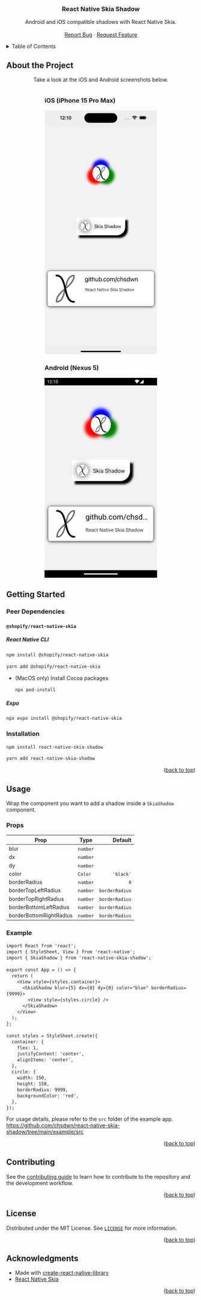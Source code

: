 <div align="center">
  <a name="title"></a>
  <h3 align="center">React Native Skia Shadow</h3>
  
  <p align="center">
    Android and iOS compatible shadows with React Native Skia.
    <br />
    <br />
    <a href="https://github.com/chsdwn/react-native-skia-shadow/issues">Report Bug</a>
    ·
    <a href="https://github.com/chsdwn/react-native-skia-shadow/issues">Request Feature</a>
  </p>
</div>

<details>
  <summary>Table of Contents</summary>
  <ol>
    <li><a href="#about-the-project">About The Project</a></li>
    <li>
      <a href="#getting-started">Getting Started</a>
      <ul>
        <li><a href="#peer-dependencies">Peer Dependencies</a></li>
        <li><a href="#installation">Installation</a></li>
      </ul>
    </li>
    <li><a href="#usage">Usage</a></li>
    <li><a href="#contributing">Contributing</a></li>
    <li><a href="#license">License</a></li>
    <li><a href="#acknowledgments">Acknowledgments</a></li>
  </ol>
</details>

## About the Project

<p align="center">Take a look at the iOS and Android screenshots below.</p>

<div style="display: flex; justify-content: space-evenly; flex-wrap: wrap;">

<div>

### iOS (iPhone 15 Pro Max)

<img src="./assets/screenshots/ios.png" alt="React Native Skia Shadow iOS Screenshot" width="300" />

</div>

<div>

### Android (Nexus 5)

<img src="./assets/screenshots/android.png" alt="React Native Skia Shadow Android Screenshot" width="300" />

</div>

</div>

## Getting Started

### Peer Dependencies

#### `@shopify/react-native-skia`

##### React Native CLI

```sh
npm install @shopify/react-native-skia
```

```sh
yarn add @shopify/react-native-skia
```

- (MacOS only) Install Cocoa packages

  ```sh
  npx pod-install
  ```

##### Expo

```sh
npx expo install @shopify/react-native-skia
```

### Installation

```sh
npm install react-native-skia-shadow
```

```sh
yarn add react-native-skia-shadow
```

<p align="right">(<a href="#title">back to top</a>)</p>

## Usage

Wrap the component you want to add a shadow inside a `SkiaShadow` component.

### Props

| Prop                    | Type     |        Default |
| ----------------------- | -------- | -------------: |
| blur                    | `number` |                |
| dx                      | `number` |                |
| dy                      | `number` |                |
| color                   | `Color`  |      `'black'` |
| borderRadius            | `number` |            `0` |
| borderTopLeftRadius     | `number` | `borderRadius` |
| borderTopRightRadius    | `number` | `borderRadius` |
| borderBottomLeftRadius  | `number` | `borderRadius` |
| borderBottomRightRadius | `number` | `borderRadius` |

### Example

```tsx
import React from 'react';
import { StyleSheet, View } from 'react-native';
import { SkiaShadow } from 'react-native-skia-shadow';

export const App = () => {
  return (
    <View style={styles.container}>
      <SkiaShadow blur={5} dx={0} dy={0} color="blue" borderRadius={9999}>
        <View style={styles.circle} />
      </SkiaShadow>
    </View>
  );
};

const styles = StyleSheet.create({
  container: {
    flex: 1,
    justifyContent: 'center',
    alignItems: 'center',
  },
  circle: {
    width: 150,
    height: 150,
    borderRadius: 9999,
    backgroundColor: 'red',
  },
});
```

For usage details, please refer to the `src` folder of the example app. https://github.com/chsdwn/react-native-skia-shadow/tree/main/example/src

<p align="right">(<a href="#title">back to top</a>)</p>

## Contributing

See the [contributing guide](https://github.com/chsdwn/react-native-skia-shadow/blob/main/CONTRIBUTING.md) to learn how to contribute to the repository and the development workflow.

<p align="right">(<a href="#title">back to top</a>)</p>

## License

Distributed under the MIT License. See [`LICENSE`](https://github.com/chsdwn/react-native-skia-shadow/blob/main/LICENSE) for more information.

<p align="right">(<a href="#title">back to top</a>)</p>

## Acknowledgments

- Made with [create-react-native-library](https://github.com/callstack/react-native-builder-bob)
- [React Native Skia](https://github.com/Shopify/react-native-skia)

<p align="right">(<a href="#title">back to top</a>)</p>

